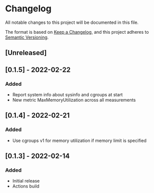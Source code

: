 # Changelog
All notable changes to this project will be documented in this file.

The format is based on [Keep a Changelog](https://keepachangelog.com/en/1.0.0/),
and this project adheres to [Semantic Versioning](https://semver.org/spec/v2.0.0.html).

## [Unreleased]

## [0.1.5] - 2022-02-22
### Added
- Report system info about sysinfo and cgroups at start
- New metric MaxMemoryUtilization across all measurements

## [0.1.4] - 2022-02-21
### Added
- Use cgroups v1 for memory utilization if memory limit is specified

## [0.1.3] - 2022-02-14
### Added
- Initial release
- Actions build
